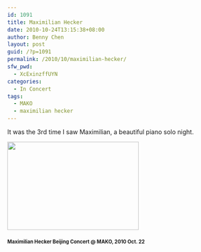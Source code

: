 ```yaml
---
id: 1091
title: Maximilian Hecker
date: 2010-10-24T13:15:38+08:00
author: Benny Chen
layout: post
guid: /?p=1091
permalink: /2010/10/maximilian-hecker/
sfw_pwd:
  - XcExinzffUYN
categories:
  - In Concert
tags:
  - MAKO
  - maximilian hecker
---
```

It was the 3rd time I saw Maximilian, a beautiful piano solo night.
  
<a href="/wp-content/uploads/2010/10/Maximilian-Hecker.jpg" class="highslide-image" onclick="return hs.expand(this);"><img class="alignnone size-medium wp-image-1092" title="Maximilian Hecker" src="/wp-content/uploads/2010/10/Maximilian-Hecker-300x201.jpg" alt="" width="300" height="201" srcset="/wp-content/uploads/2010/10/Maximilian-Hecker-300x201.jpg 300w, /wp-content/uploads/2010/10/Maximilian-Hecker.jpg 400w" sizes="(max-width: 300px) 100vw, 300px" /></a>
  
<strong style="font-size: 0.8em">Maximilian Hecker Beijing Concert @ MAKO, 2010 Oct. 22</strong>
